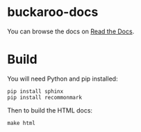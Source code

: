 # buckaroo-docs

You can browse the docs on [Read the Docs](http://buckaroo.readthedocs.io/). 

# Build

You will need Python and pip installed:

```bash=
pip install sphinx
pip install recommonmark
```

Then to build the HTML docs:

```bash=
make html
```
